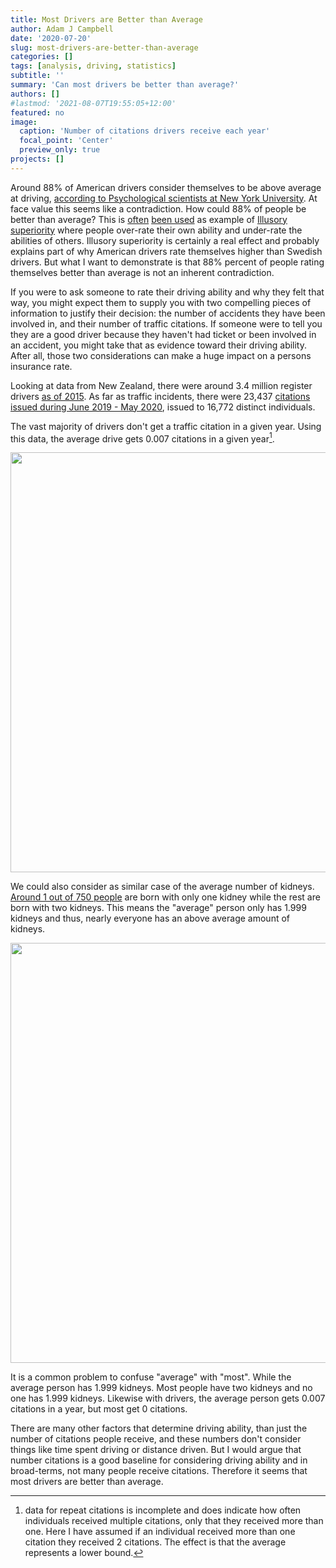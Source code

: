 ```yaml
---
title: Most Drivers are Better than Average
author: Adam J Campbell
date: '2020-07-20'
slug: most-drivers-are-better-than-average
categories: []
tags: [analysis, driving, statistics] 
subtitle: ''
summary: 'Can most drivers be better than average?'
authors: []
#lastmod: '2021-08-07T19:55:05+12:00'
featured: no
image:
  caption: 'Number of citations drivers receive each year'
  focal_point: 'Center'
  preview_only: true
projects: []
---
```

Around 88% of American drivers consider themselves to be above average at driving, [according to Psychological scientists at New York University](https://www.psychologicalscience.org/news/motr/when-it-comes-to-driving-most-people-think-their-skills-are-above-average.html). At face value this seems like a contradiction.  How could 88% of people be better than average? This is [often](https://www.treehugger.com/survey-finds-percent-americans-think-they-are-terrific-drivers-theyre-not-4856599) [been used](
https://www.smithlawco.com/blog/2017/december/do-most-drivers-really-think-they-are-above-aver/
) as example of [Illusory superiority](https://en.wikipedia.org/wiki/Illusory_superiority#Driving_ability) where people over-rate their own ability and under-rate the abilities of others.  Illusory superiority is certainly a real effect and probably explains part of why American drivers rate themselves higher than Swedish drivers.  But what I want to demonstrate is that 88% percent of people rating themselves better than average is not an inherent contradiction.


If you were to ask someone to rate their driving ability and why they felt that way, you might expect them to supply you with two compelling pieces of information to justify their decision: the number of accidents they have been involved in, and their number of traffic citations.  If someone were to tell you they are a good driver because they haven't had ticket or been involved in an accident, you might take that as evidence toward their driving ability.  After all, those two considerations can make a huge impact on a persons insurance rate.  

Looking at data from New Zealand, there were around 3.4 million register drivers [as of 2015](https://www.nzta.govt.nz/resources/new-zealand-driver-licence-register-dlr-statistics/). As far as traffic incidents, there were 23,437 [citations issued during June 2019 - May 2020](https://www.police.govt.nz/about-us/publications-statistics/data-and-statistics/policedatanz/), issued to 16,772 distinct individuals.  

The vast majority of drivers don't get a traffic citation in a given year.  Using this data, the average drive gets 0.007 citations in a given year[^1].

[^1]: data for repeat citations is incomplete and does indicate how often individuals received multiple citations, only that they received more than one.  Here I have assumed if an individual received more than one citation they received 2 citations.  The effect is that the average represents a lower bound.


<img src="{{< blogdown/postref >}}index_files/figure-html/unnamed-chunk-1-1.png" width="672" />

We could also consider as similar case of the average number of kidneys.  [Around 1 out of 750 people](https://kidney.org.au/uploads/resources/life-with-a-single-kidney-fact-sheet.pdf) are born with only one kidney while the rest are born with two kidneys.  This means the "average" person only has 1.999 kidneys and thus, nearly everyone has an above average amount of kidneys.

<img src="{{< blogdown/postref >}}index_files/figure-html/unnamed-chunk-2-1.png" width="672" />

It is a common problem to confuse "average" with "most".  While the average person has 1.999 kidneys.  Most people have two kidneys and no one has 1.999 kidneys.  Likewise with drivers, the average person gets 0.007 citations in a year, but most get 0 citations.  

There are many other factors that determine driving ability, than just the number of citations people receive, and these numbers don't consider things like time spent driving or distance driven.   But I would argue that number citations is a good baseline for considering driving ability and in broad-terms, not many people receive citations.  Therefore it seems that most drivers are better than average.  
